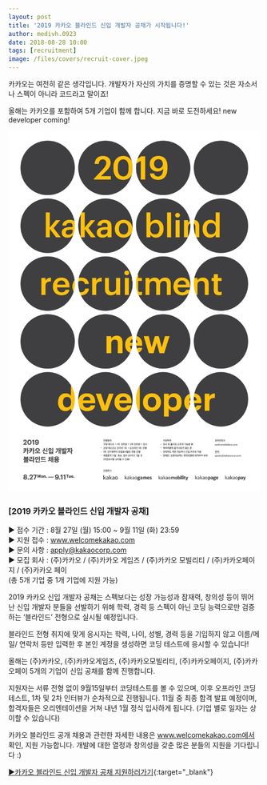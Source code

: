 ```yaml
---
layout: post
title: '2019 카카오 블라인드 신입 개발자 공채가 시작됩니다!'
author: medivh.0923
date: 2018-08-28 10:00
tags: [recruitment]
image: /files/covers/recruit-cover.jpeg
---
```


카카오는 여전히 같은 생각입니다. 
개발자가 자신의 가치를 증명할 수 있는 것은 자소서나 스펙이 아니라 코드라고 말이죠! 

올해는 카카오를 포함하여 5개 기업이 함께 합니다. 
지금 바로 도전하세요! new developer coming! 

![image](/files/recruit-2019.jpeg)

### [2019 카카오 블라인드 신입 개발자 공채] 

▶ 접수 기간 : 8월 27일 (월) 15:00 ~ 9월 11일 (화) 23:59   
▶ 지원 접수 : www.welcomekakao.com   
▶ 문의 사항 : apply@kakaocorp.com   
▶ 모집 회사 : (주)카카오 / (주)카카오 게임즈 / (주)카카오 모빌리티 / (주)카카오페이지 / (주)카카오 페이   
(총 5개 기업 중 1개 기업에 지원 가능) 

2019 카카오 신입 개발자 공채는 스펙보다는 성장 가능성과 잠재력, 창의성 등이 뛰어난 신입 개발자 분들을 선발하기 위해 학력, 경력 등 스펙이 아닌 코딩 능력으로만 검증하는 ‘블라인드’ 전형으로 실시될 예정입니다. 

블라인드 전형 취지에 맞게 응시자는 학력, 나이, 성별, 경력 등을 기입하지 않고 이름/메일/ 연락처 등만 입력한 후 본인 계정을 생성하면 코딩 테스트에 응시할 수 있습니다! 

올해는 (주)카카오, (주)카카오게임즈, (주)카카오모빌리티, (주)카카오페이지, (주)카카오페이 5개의 기업이 신입 공채를 함께 진행합니다. 

지원자는 서류 전형 없이 9월15일부터 코딩테스트를 볼 수 있으며, 
이후 오프라인 코딩 테스트, 1차 및 2차 인터뷰가 순차적으로 진행됩니다. 11월 중 최종 합격 발표 예정이며, 합격자들은 오리엔테이션을 거쳐 내년 1월 정식 입사하게 됩니다. (기업 별로 일자는 상이할 수 있습니다) 

카카오 블라인드 공개 채용과 관련한 자세한 내용은 www.welcomekakao.com에서 확인, 지원 가능합니다. 
개발에 대한 열정과 창의성을 갖춘 많은 분들의 지원을 기다립니다 :) 

[▶카카오 블라인드 신입 개발자 공채 지원하러가기](https://welcomekakao.com){:target="_blank"}


